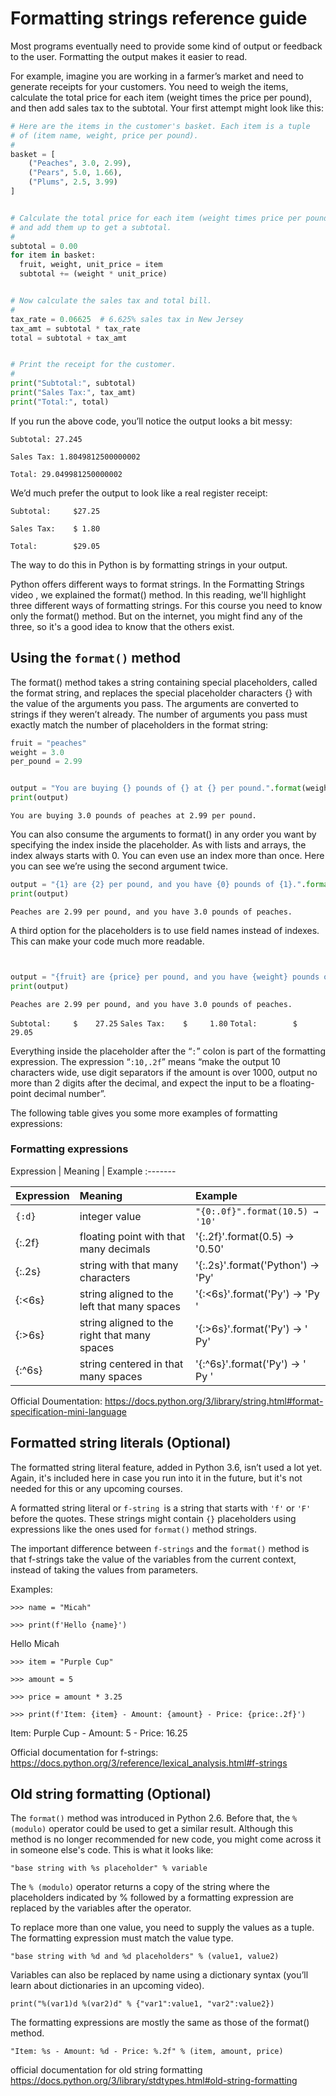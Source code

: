 # Formatting strings reference guide

Most programs eventually need to provide some kind of output or feedback to the user. Formatting the output makes it easier to read.

For example, imagine you are working in a farmer’s market and need to generate receipts for your customers. You need to weigh the items, calculate the total price for each item (weight times the price per pound), and then add sales tax to the subtotal. Your first attempt might look like this:

```Python
# Here are the items in the customer's basket. Each item is a tuple
# of (item name, weight, price per pound).
#
basket = [
    ("Peaches", 3.0, 2.99),
    ("Pears", 5.0, 1.66),
    ("Plums", 2.5, 3.99)
]


# Calculate the total price for each item (weight times price per pound)
# and add them up to get a subtotal.
#
subtotal = 0.00
for item in basket:
  fruit, weight, unit_price = item
  subtotal += (weight * unit_price)


# Now calculate the sales tax and total bill.
#
tax_rate = 0.06625  # 6.625% sales tax in New Jersey
tax_amt = subtotal * tax_rate
total = subtotal + tax_amt


# Print the receipt for the customer.
#
print("Subtotal:", subtotal)
print("Sales Tax:", tax_amt)
print("Total:", total)
```
If you run the above code, you’ll notice the output looks a bit messy:

`Subtotal: 27.245 `

`Sales Tax: 1.8049812500000002` 

`Total: 29.049981250000002 `

We’d much prefer the output to look like a real register receipt:

`Subtotal:     $27.25`

`Sales Tax:    $ 1.80`

`Total:        $29.05`

The way to do this in Python is by formatting strings in your output.

Python offers different ways to format strings. In the Formatting Strings video
, we explained the format() method. In this reading, we'll highlight three different ways of formatting strings. For this course you need to know only the format() method. But on the internet, you might find any of the three, so it's a good idea to know that the others exist.

## Using the `format()` method

The format() method takes a string containing special placeholders, called the format string, and replaces the special placeholder characters {} with the value of the arguments you pass. The arguments are converted to strings if they weren’t already. The number of arguments you pass must exactly match the number of placeholders in the format string:

```Python
fruit = "peaches"
weight = 3.0
per_pound = 2.99


output = "You are buying {} pounds of {} at {} per pound.".format(weight, fruit, per_pound)
print(output)
```

`You are buying 3.0 pounds of peaches at 2.99 per pound.`


You can also consume the arguments to format() in any order you want by specifying the index inside the placeholder. As with lists and arrays, the index always starts with 0. You can even use an index more than once. Here you can see we’re using the second argument twice.
```Python
output = "{1} are {2} per pound, and you have {0} pounds of {1}.".format(weight, fruit, per_pound)
print(output)
```
`Peaches are 2.99 per pound, and you have 3.0 pounds of peaches.`

A third option for the placeholders is to use field names instead of indexes. This can make your code much more readable.

` `

```python
output = "{fruit} are {price} per pound, and you have {weight} pounds of {fruit}.".format(weight=weight, fruit=fruit, price=per_pound)
print(output)
```

`Peaches are 2.99 per pound, and you have 3.0 pounds of peaches.`

`Subtotal:     $    27.25`
`Sales Tax:    $     1.80`
`Total:        $    29.05`


Everything inside the placeholder after the “`:`” colon is part of the formatting expression. The expression “`:10,.2f`” means “make the output 10 characters wide, use digit separators if the amount is over 1000, output no more than 2 digits after the decimal, and expect the input to be a floating-point decimal number”. 

The following table gives you some more examples of formatting expressions:

### Formatting expressions
Expression | Meaning | Example
:-------

| Expression | Meaning | Example |
|:-----------|:------------|:-----------|
| `{:d}`     | integer value     | `"{0:.0f}".format(10.5) → '10'`     |
|{:.2f}|floating point with that many decimals|'{:.2f}'.format(0.5) → '0.50'|
|{:.2s}|string with that many characters|'{:.2s}'.format('Python') → 'Py'|
|{:<6s}|string aligned to the left that many spaces|'{:<6s}'.format('Py') → 'Py    '|
|{:>6s}|string aligned to the right that many spaces|'{:>6s}'.format('Py') → '    Py'|
|{:^6s}|string centered in that many spaces|'{:^6s}'.format('Py') → '  Py  '|


Official Doumentation:
https://docs.python.org/3/library/string.html#format-specification-mini-language

## Formatted string literals (Optional)

The formatted string literal feature, added in Python 3.6, isn’t used a lot yet. Again, it's included here in case you run into it in the future, but it's not needed for this or any upcoming courses.

A formatted string literal or `f-string `is a string that starts with `'f'` or `'F'` before the quotes. These strings might contain `{}` placeholders using expressions like the ones used for `format()` method strings.

The important difference between `f-strings` and the `format()` method is that f-strings take the value of the variables from the current context, instead of taking the values from parameters.

Examples:

`>>> name = "Micah"`

`>>> print(f'Hello {name}')`

Hello Micah

`>>> item = "Purple Cup"`

`>>> amount = 5`

`>>> price = amount * 3.25`

`>>> print(f'Item: {item} - Amount: {amount} - Price: {price:.2f}')`

Item: Purple Cup - Amount: 5 - Price: 16.25

Official documentation for f-strings:
https://docs.python.org/3/reference/lexical_analysis.html#f-strings

## Old string formatting (Optional)

The `format()` method was introduced in Python 2.6. Before that, the `% (modulo)` operator could be used to get a similar result. Although this method is no longer recommended for new code, you might come across it in someone else's code. This is what it looks like:

`"base string with %s placeholder" % variable`

The `% (modulo)` operator returns a copy of the string where the placeholders indicated by % followed by a formatting expression are replaced by the variables after the operator. 

To replace more than one value, you need to supply the values as a tuple. The formatting expression must match the value type. 

`"base string with %d and %d placeholders" % (value1, value2)`

Variables can also be replaced by name using a dictionary syntax (you’ll learn about dictionaries in an upcoming video).

`print("%(var1)d %(var2)d" % {"var1":value1, "var2":value2})`

The formatting expressions are mostly the same as those of the format() method. 

`"Item: %s - Amount: %d - Price: %.2f" % (item, amount, price)`

official documentation for old string formatting
https://docs.python.org/3/library/stdtypes.html#old-string-formatting